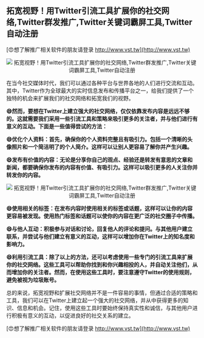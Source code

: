 ## **拓宽视野！用Twitter引流工具扩展你的社交网络,Twitter群发推广,Twitter关键词霸屏工具,Twitter自动注册**

[😍想了解推广相关软件的朋友请登录 http://www.vst.tw](http://www.vst.tw)

 <center><img src="https://vst.tw/MP4/tuiguang/png/3.png" alt="拓宽视野！用Twitter引流工具扩展你的社交网络,Twitter群发推广,Twitter关键词霸屏工具,Twitter自动注册"></center>

在当今社交媒体时代，我们可以通过各种平台与世界各地的人们进行交流和互动。其中，Twitter作为全球最大的实时信息发布和传播平台之一，给我们提供了一个独特的机会来扩展我们的社交网络和拓宽我们的视野。

**😄然而，要想在Twitter上建立强大的社交网络，仅仅依靠发布内容是远远不够的。这就需要我们采用一些引流工具和策略来吸引更多的关注者，并与他们进行有意义的互动。下面是一些值得尝试的方法：**

**😄优化个人资料：首先，确保你的个人资料完整且有吸引力。包括一个清晰的头像照片和一个简洁明了的个人简介。这样可以让别人更容易了解你并产生兴趣。**

**😄发布有价值的内容：无论是分享你自己的观点、经验还是转发有意思的文章和新闻，都要确保你发布的内容有价值、有吸引力。这样可以吸引更多的人关注你并转发你的内容。**

 <center><img src="https://vst.tw/MP4/tuiguang/png/3.png" alt="拓宽视野！用Twitter引流工具扩展你的社交网络,Twitter群发推广,Twitter关键词霸屏工具,Twitter自动注册"></center>

**😄使用相关的标签：在发布内容时使用相关的标签或话题，这样可以让你的内容更容易被发现。使用热门标签和话题可以使你的内容在更广泛的社交圈子中传播。**

**😄与他人互动：积极参与对话和讨论，回复他人的评论和提问。与其他用户建立联系，并尝试与他们建立有意义的互动，这样可以增加你在Twitter上的知名度和影响力。**

**😄利用引流工具：除了以上的方法，还可以考虑使用一些专门的引流工具来扩展你的社交网络。这些工具可以帮助你找到和你兴趣相投的人，并自动关注他们，从而增加你的关注者。然而，在使用这些工具时，要注意遵守Twitter的使用规则，避免被视为垃圾账号。**

总的来说，拓宽视野和扩展社交网络并不是一件容易的事情，但通过合适的策略和工具，我们可以在Twitter上建立起一个强大的社交网络，并从中获得更多的知识、信息和机会。记住，使用这些工具时要始终保持真实性和诚信，与其他用户进行积极有意义的互动，以促进良好的社交关系的建立。

[😍想了解推广相关软件的朋友请登录 http://www.vst.tw](http://www.vst.tw)



